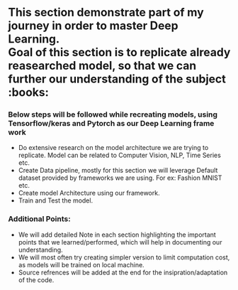 <p style="font-size: 25px;">
<b>This section demonstrate part of my journey in order to master Deep Learning.<br>
Goal of this section is to replicate already reasearched model, so that we can further our understanding of the subject :books:</b>
</p>


<h3>Below steps will be followed while recreating models, using Tensorflow/keras and Pytorch as our Deep Learning frame work </h3>
<ul>
    <li>Do extensive research on the model architecture we are trying to replicate. Model can be related to Computer Vision, NLP, Time Series etc.</li>
    <li>Create Data pipeline, mostly for this section we will leverage Default dataset provided by frameworks we are using. For ex: Fashion MNIST etc.</li>
    <li>Create model Architecture using our framework.</li>
    <li>Train and Test the model.</li>
</ul>

<h3>Additional Points:</h3>
<ul>
    <li>We will add detailed Note in each section highlighting the important points that we learned/performed, which will help in documenting our understanding.</li> 
    <li>We will most often try creating simpler version to limit computation cost, as models will be trained on local machine.</li> 
    <li>Source refrences will be added at the end for the insipration/adaptation of the code.</li> 
</ul>
